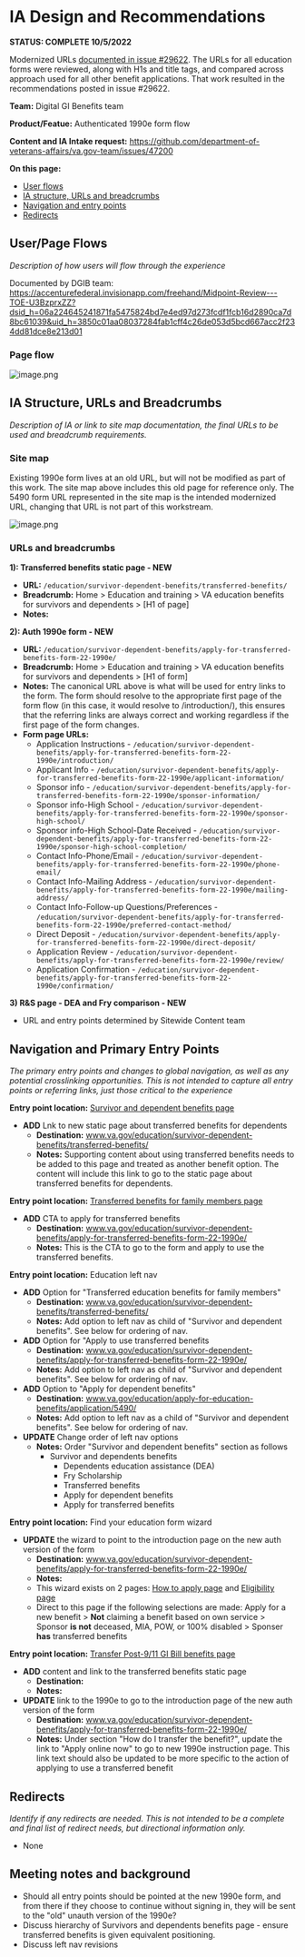 # IA Design and Recommendations
**STATUS: COMPLETE 10/5/2022**

Modernized URLs [documented in issue #29622](https://github.com/department-of-veterans-affairs/va.gov-team/issues/29622#issuecomment-1154164989).  The URLs for all education forms were reviewed, along with H1s and title tags, and compared across approach used for all other benefit applications.  That work resulted in the recommendations posted in issue #29622. 

**Team:** Digital GI Benefits team

**Product/Featue:** Authenticated 1990e form flow

**Content and IA Intake request:** https://github.com/department-of-veterans-affairs/va.gov-team/issues/47200

**On this page:**
- [User flows](#flows)
- [IA structure, URLs and breadcrumbs](#ia)
- [Navigation and entry points](#nav)
- [Redirects](#redirects)


## <a name="flows"></a>User/Page Flows <br>
*Description of how users will flow through the experience*

Documented by DGIB team: https://accenturefederal.invisionapp.com/freehand/Midpoint-Review---TOE-U3BzprxZZ?dsid_h=06a224645241871fa5475824bd7e4ed97d273fcdf1fcb16d2890ca7d8bc61039&uid_h=3850c01aa08037284fab1cff4c26de053d5bcd667acc2f234dd81dce8e213d01


### Page flow

![image.png](https://images.zenhubusercontent.com/59ca6a73b0222d5de4792f1d/6df3f2c4-8e4e-472d-892a-6dd8ac7071fa)


## <a name="ia"></a>IA Structure, URLs and Breadcrumbs <br>
*Description of IA or link to site map documentation, the final URLs to be used and breadcrumb requirements.*

### Site map
Existing 1990e form lives at an old URL, but will not be modified as part of this work.  The site map above includes this old page for reference only.
The 5490 form URL represented in the site map is the intended modernized URL, changing that URL is not part of this workstream.


![image.png](https://images.zenhubusercontent.com/59ca6a73b0222d5de4792f1d/ee38194e-32e4-46f2-9269-0004f158295d)




### URLs and breadcrumbs

**1): Transferred benefits static page - NEW**
- **URL:** `/education/survivor-dependent-benefits/transferred-benefits/`
- **Breadcrumb:** Home > Education and training  > VA education benefits for survivors and dependents > [H1 of page] 
- **Notes:**


**2): Auth 1990e form - NEW**
- **URL:** `/education/survivor-dependent-benefits/apply-for-transferred-benefits-form-22-1990e/`  
- **Breadcrumb:** Home > Education and training  > VA education benefits for survivors and dependents > [H1 of form] 
- **Notes:** The canonical URL above is what will be used for entry links to the form.  The form should resolve to the appropriate first page of the form flow (in this case, it would resolve to /introduction/), this ensures that the referring links are always correct and working regardless if the first page of the form changes.
- **Form page URLs:**
  - Application Instructions - `/education/survivor-dependent-benefits/apply-for-transferred-benefits-form-22-1990e/introduction/` 
  - Applicant Info -  `/education/survivor-dependent-benefits/apply-for-transferred-benefits-form-22-1990e/applicant-information/` 
  - Sponsor info -  `/education/survivor-dependent-benefits/apply-for-transferred-benefits-form-22-1990e/sponsor-information/` 
  - Sponsor info-High School - `/education/survivor-dependent-benefits/apply-for-transferred-benefits-form-22-1990e/sponsor-high-school/` 
  - Sponsor info-High School-Date Received - `/education/survivor-dependent-benefits/apply-for-transferred-benefits-form-22-1990e/sponsor-high-school-completion/` 
  - Contact Info-Phone/Email - `/education/survivor-dependent-benefits/apply-for-transferred-benefits-form-22-1990e/phone-email/`
  - Contact Info-Mailing Address - `/education/survivor-dependent-benefits/apply-for-transferred-benefits-form-22-1990e/mailing-address/` 
  - Contact Info-Follow-up Questions/Preferences - `/education/survivor-dependent-benefits/apply-for-transferred-benefits-form-22-1990e/preferred-contact-method/` 
  - Direct Deposit - `/education/survivor-dependent-benefits/apply-for-transferred-benefits-form-22-1990e/direct-deposit/` 
  - Application Review - `/education/survivor-dependent-benefits/apply-for-transferred-benefits-form-22-1990e/review/` 
  - Application Confirmation - `/education/survivor-dependent-benefits/apply-for-transferred-benefits-form-22-1990e/confirmation/` 

**3) R&S page - DEA and Fry comparison - NEW**
- URL and entry points determined by Sitewide Content team

## <a name="nav"></a>Navigation and Primary Entry Points <br>
*The primary entry points and changes to global navigation, as well as any potential crosslinking opportunities. This is not intended to capture all entry points or referring links, just those critical to the experience*

**Entry point location:** [Survivor and dependent benefits page](https://www.va.gov/education/survivor-dependent-benefits/)
- **ADD** Lnk to new static page about transferred benefits for dependents
  - **Destination:** www.va.gov/education/survivor-dependent-benefits/transferred-benefits/
  - **Notes:**  Supporting content about using transferred benefits needs to be added to this page and treated as another benefit option.  The content will include this link to go to the static page about transferred benefits for dependents.

**Entry point location:** [Transferred benefits for family members page](www.va.gov/education/survivor-dependent-benefits/transferred-benefits/)
- **ADD** CTA to apply for transferred benefits
  - **Destination:** www.va.gov/education/survivor-dependent-benefits/apply-for-transferred-benefits-form-22-1990e/
  - **Notes:**  This is the CTA to go to the form and apply to use the transferred benefits. 

**Entry point location:** Education left nav
- **ADD** Option for "Transferred education benefits for family members"
  - **Destination:** www.va.gov/education/survivor-dependent-benefits/transferred-benefits/
  - **Notes:** Add option to left nav as child of  "Survivor and dependent benefits".  See below for ordering of nav.
- **ADD** Option for "Apply to use transferred benefits
  - **Destination:** www.va.gov/education/survivor-dependent-benefits/apply-for-transferred-benefits-form-22-1990e/
  - **Notes:**  Add option to left nav as child of  "Survivor and dependent benefits".  See below for ordering of nav.
- **ADD** Option to "Apply for dependent benefits"
  - **Destination:** www.va.gov/education/apply-for-education-benefits/application/5490/
  - **Notes:** Add option to left nav as a child of "Survivor and dependent benefits".  See below for ordering of nav.
- **UPDATE** Change order of left nav options
  - **Notes:** Order "Survivor and dependent benefits" section as follows
    - Survivor and dependents benefits
      - Dependents education assistance (DEA)
      - Fry Scholarship
      - Transferred benefits
      - Apply for dependent benefits
      - Apply for transferred benefits

**Entry point location:** Find your education form wizard
- **UPDATE** the wizard to point to the introduction page on the new auth version of the form
  - **Destination:** www.va.gov/education/survivor-dependent-benefits/apply-for-transferred-benefits-form-22-1990e/
  - **Notes:**  
  - This wizard exists on 2 pages: [How to apply page](www.va.gov/education/how-to-apply/) and  [Eligibility page](https://www.va.gov/education/eligibility/)
  - Direct to this page if the following selections are made:  Apply for a new benefit > **Not** claiming a benefit based on own service > Sponsor **is not** deceased, MIA, POW, or 100% disabled > Sponser **has** transferred benefits

**Entry point location:** [Transfer Post-9/11 GI Bill benefits page](https://www.va.gov/education/transfer-post-9-11-gi-bill-benefits/)
- **ADD** content and link to the transferred benefits static page 
  - **Destination:** 
  - **Notes:**  
- **UPDATE** link to the 1990e to go to the introduction page of the new auth version of the form 
  - **Destination:** www.va.gov/education/survivor-dependent-benefits/apply-for-transferred-benefits-form-22-1990e/ 
  - **Notes:** Under section "How do I transfer the benefit?", update the link to "Apply online now" to go to new 1990e instruction page. This link text should also be updated to be more specific to the action of applying to use a transferred benefit



## <a name="redirects"></a>Redirects <br>
*Identify if any redirects are needed.  This is not intended to be a complete and final list of redirect needs, but directional information only.*  

-  None


## <a name="notes"></a>Meeting notes and background <br>

- Should all entry points should be pointed at the new 1990e form, and from there if they choose to continue without signing in, they will be sent to the "old" unauth version of the 1990e?
- Discuss hierarchy of Survivors and dependents benefits page - ensure transferred benefits is given equivalent positioning.
- Discuss left nav revisions

